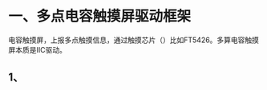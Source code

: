 # 一、多点电容触摸屏驱动框架

电容触摸屏，上报多点触摸信息，通过触摸芯片（）比如FT5426。多算电容触摸屏本质是IIC驱动。
## 1、
<!--stackedit_data:
eyJoaXN0b3J5IjpbMjEyMDQ2NzQ4OCwtMjA4ODc0NjYxMl19
-->